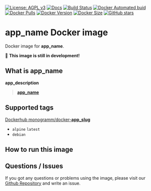 <!--

Template variables to replace in ALL files:
* __app_name__: Name of the application
* __app_owner_slug__: GitHub Owner of the original application
* __app_slug__: GitHub slug of the original application
* __app_uppercase_slug__: Uppercase value of the GitHub slug
* __app_description__: Application description
* __app_url__: Application URL
* __app_vendor_name__: Name of the Application vendor

After replacing all variables:
* Edit `update.sh` to edit how to retrieve the application latest versions and how to generate images
* Edit `template/docker-compose_*.yml` to configure your Docker environment for CI
* Edit `template/test` content for DockerHub custom tests

-->

[![License: AGPL v3][uri_license_image]][uri_license]
[![Docs](https://img.shields.io/badge/Docs-Github%20Pages-blue)](https://monogramm.github.io/__app_slug__/)
[![Build Status](https://travis-ci.org/Monogramm/docker-__app_slug__.svg)](https://travis-ci.org/Monogramm/docker-__app_slug__)
[![Docker Automated buid](https://img.shields.io/docker/cloud/build/monogramm/docker-__app_slug__.svg)](https://hub.docker.com/r/monogramm/docker-__app_slug__/)
[![Docker Pulls](https://img.shields.io/docker/pulls/monogramm/docker-__app_slug__.svg)](https://hub.docker.com/r/monogramm/docker-__app_slug__/)
[![Docker Version](https://images.microbadger.com/badges/version/monogramm/docker-__app_slug__.svg)](https://microbadger.com/images/monogramm/docker-__app_slug__)
[![Docker Size](https://images.microbadger.com/badges/image/monogramm/docker-__app_slug__.svg)](https://microbadger.com/images/monogramm/docker-__app_slug__)
[![GitHub stars](https://img.shields.io/github/stars/Monogramm/docker-__app_slug__?style=social)](https://github.com/Monogramm/docker-__app_slug__)

# **__app_name__** Docker image

Docker image for **__app_name__**.

:construction: **This image is still in development!**

## What is **__app_name__**

__app_description__

> [**__app_name__**](__app_url__)

## Supported tags

[Dockerhub monogramm/docker-__app_slug__](https://hub.docker.com/r/monogramm/docker-__app_slug__/)

-   `alpine` `latest`
-   `debian`

## How to run this image

<!--
    If based on official images, refer to official doc:

See **__app_name__** base image documentation for details.

> [**__app_name__** GitHub](https://github.com/__app_owner_slug__/__app_slug__)

> [**__app_name__** DockerHub](https://hub.docker.com/r/__app_owner_slug__/docker-__app_slug__-base/)

-->

## Questions / Issues

If you got any questions or problems using the image, please visit our [Github Repository](https://github.com/Monogramm/docker-__app_slug__) and write an issue.


[uri_license]: http://www.gnu.org/licenses/agpl.html

[uri_license_image]: https://img.shields.io/badge/License-AGPL%20v3-blue.svg
